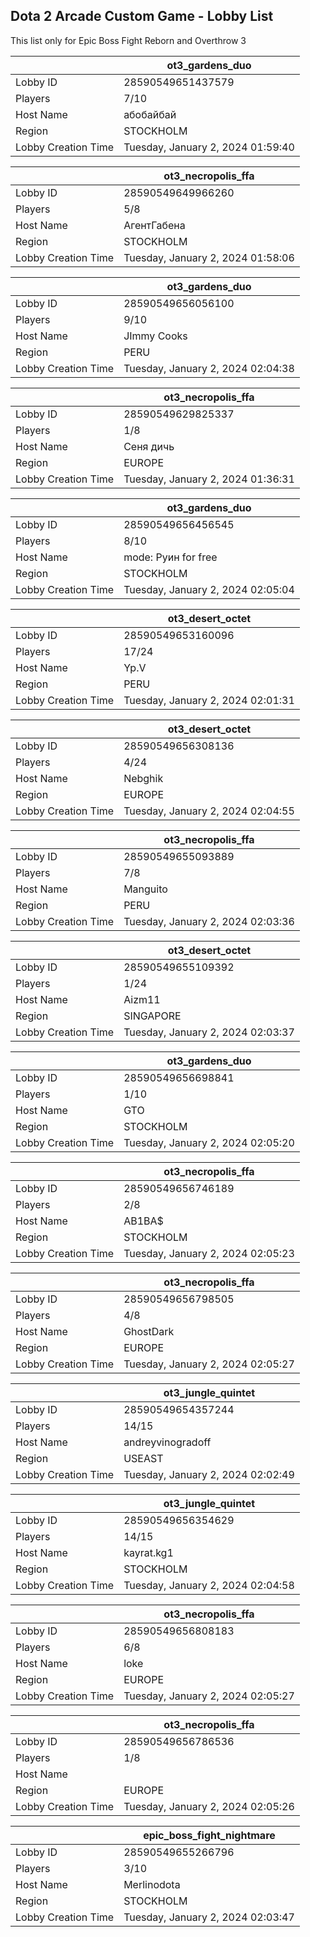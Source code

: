 ## Dota 2 Arcade Custom Game - Lobby List

This list only for Epic Boss Fight Reborn and Overthrow 3

|  | ot3_gardens_duo |
| ------ | ------ |
| Lobby ID | 28590549651437579 |
| Players | 7/10 |
| Host Name | абобайбай |
| Region | STOCKHOLM |
| Lobby Creation Time | Tuesday, January 2, 2024 01:59:40 |


|  | ot3_necropolis_ffa |
| ------ | ------ |
| Lobby ID | 28590549649966260 |
| Players | 5/8 |
| Host Name | АгентГабена |
| Region | STOCKHOLM |
| Lobby Creation Time | Tuesday, January 2, 2024 01:58:06 |


|  | ot3_gardens_duo |
| ------ | ------ |
| Lobby ID | 28590549656056100 |
| Players | 9/10 |
| Host Name | JImmy Cooks |
| Region | PERU |
| Lobby Creation Time | Tuesday, January 2, 2024 02:04:38 |


|  | ot3_necropolis_ffa |
| ------ | ------ |
| Lobby ID | 28590549629825337 |
| Players | 1/8 |
| Host Name | Сеня дичь |
| Region | EUROPE |
| Lobby Creation Time | Tuesday, January 2, 2024 01:36:31 |


|  | ot3_gardens_duo |
| ------ | ------ |
| Lobby ID | 28590549656456545 |
| Players | 8/10 |
| Host Name | mode: Руин for free |
| Region | STOCKHOLM |
| Lobby Creation Time | Tuesday, January 2, 2024 02:05:04 |


|  | ot3_desert_octet |
| ------ | ------ |
| Lobby ID | 28590549653160096 |
| Players | 17/24 |
| Host Name | Yp.V |
| Region | PERU |
| Lobby Creation Time | Tuesday, January 2, 2024 02:01:31 |


|  | ot3_desert_octet |
| ------ | ------ |
| Lobby ID | 28590549656308136 |
| Players | 4/24 |
| Host Name | Nebghik |
| Region | EUROPE |
| Lobby Creation Time | Tuesday, January 2, 2024 02:04:55 |


|  | ot3_necropolis_ffa |
| ------ | ------ |
| Lobby ID | 28590549655093889 |
| Players | 7/8 |
| Host Name | Manguito |
| Region | PERU |
| Lobby Creation Time | Tuesday, January 2, 2024 02:03:36 |


|  | ot3_desert_octet |
| ------ | ------ |
| Lobby ID | 28590549655109392 |
| Players | 1/24 |
| Host Name | Aizm11 |
| Region | SINGAPORE |
| Lobby Creation Time | Tuesday, January 2, 2024 02:03:37 |


|  | ot3_gardens_duo |
| ------ | ------ |
| Lobby ID | 28590549656698841 |
| Players | 1/10 |
| Host Name | GTO |
| Region | STOCKHOLM |
| Lobby Creation Time | Tuesday, January 2, 2024 02:05:20 |


|  | ot3_necropolis_ffa |
| ------ | ------ |
| Lobby ID | 28590549656746189 |
| Players | 2/8 |
| Host Name | AB1BA$ |
| Region | STOCKHOLM |
| Lobby Creation Time | Tuesday, January 2, 2024 02:05:23 |


|  | ot3_necropolis_ffa |
| ------ | ------ |
| Lobby ID | 28590549656798505 |
| Players | 4/8 |
| Host Name | GhostDark |
| Region | EUROPE |
| Lobby Creation Time | Tuesday, January 2, 2024 02:05:27 |


|  | ot3_jungle_quintet |
| ------ | ------ |
| Lobby ID | 28590549654357244 |
| Players | 14/15 |
| Host Name | andreyvinogradoff |
| Region | USEAST |
| Lobby Creation Time | Tuesday, January 2, 2024 02:02:49 |


|  | ot3_jungle_quintet |
| ------ | ------ |
| Lobby ID | 28590549656354629 |
| Players | 14/15 |
| Host Name | kayrat.kg1 |
| Region | STOCKHOLM |
| Lobby Creation Time | Tuesday, January 2, 2024 02:04:58 |


|  | ot3_necropolis_ffa |
| ------ | ------ |
| Lobby ID | 28590549656808183 |
| Players | 6/8 |
| Host Name | loke |
| Region | EUROPE |
| Lobby Creation Time | Tuesday, January 2, 2024 02:05:27 |


|  | ot3_necropolis_ffa |
| ------ | ------ |
| Lobby ID | 28590549656786536 |
| Players | 1/8 |
| Host Name |  |
| Region | EUROPE |
| Lobby Creation Time | Tuesday, January 2, 2024 02:05:26 |


|  | epic_boss_fight_nightmare |
| ------ | ------ |
| Lobby ID | 28590549655266796 |
| Players | 3/10 |
| Host Name | Merlinodota |
| Region | STOCKHOLM |
| Lobby Creation Time | Tuesday, January 2, 2024 02:03:47 |


